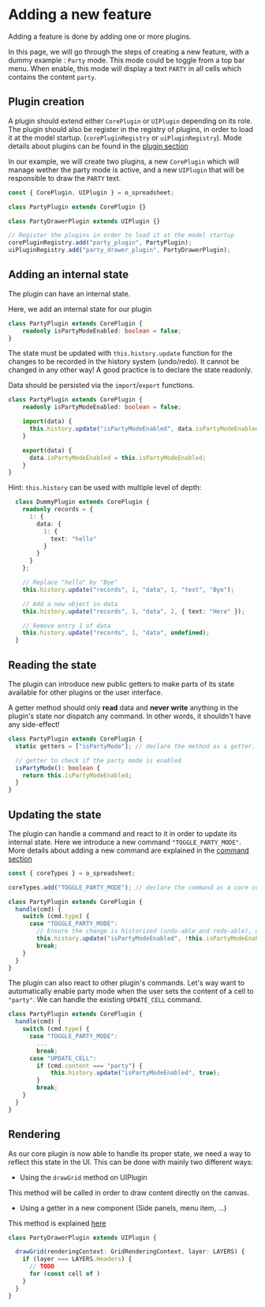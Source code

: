 # Adding a new feature

Adding a feature is done by adding one or more plugins.

In this page, we will go through the steps of creating a new feature, with a dummy
example : `Party` mode. This mode could be
toggle from a top bar menu. When enable, this mode will display a text `PARTY`
in all cells which contains the content `party`.

## Plugin creation

A plugin should extend either `CorePlugin` or `UIPlugin` depending on its role.
The plugin should also be register in the registry of plugins, in order to load
it at the model startup. (`corePluginRegistry` or `uiPluginRegistry`). Mode details
about plugins can be found in the [plugin section]("plugin.md)

In our example, we will create two plugins, a new `CorePlugin` which will manage
wether the party mode is active, and a new `UIPlugin` that will be responsible
to draw the `PARTY` text.

```typescript
const { CorePlugin, UIPlugin } = o_spreadsheet;

class PartyPlugin extends CorePlugin {}

class PartyDrawerPlugin extends UIPlugin {}

// Register the plugins in order to load it at the model startup
corePluginRegistry.add("party_plugin", PartyPlugin);
uiPluginRegistry.add("party_drawer_plugin", PartyDrawerPlugin);
```

## Adding an internal state

The plugin can have an internal state.

Here, we add an internal state for our plugin

```typescript
class PartyPlugin extends CorePlugin {
    readonly isPartyModeEnabled: boolean = false;
}
```

The state must be updated with `this.history.update` function for the changes to be recorded in the history system (undo/redo). It cannot be changed in any other way!
A good practice is to declare the state readonly.

Data should be persisted via the `import`/`export` functions.

```typescript
class PartyPlugin extends CorePlugin {
    readonly isPartyModeEnabled: boolean = false;

    import(data) {
      this.history.update("isPartyModeEnabled", data.isPartyModeEnabled);
    }

    export(data) {
      data.isPartyModeEnabled = this.isPartyModeEnabled;
    }
}
```

Hint: `this.history` can be used with multiple level of depth:

```typescript
  class DummyPlugin extends CorePlugin {
    readonly records = {
      1: {
        data: {
          1: {
            text: "hello"
          }
        }
      }
    };

    // Replace "hello" by "Bye"
    this.history.update("records", 1, "data", 1, "text", "Bye");

    // Add a new object in data
    this.history.update("records", 1, "data", 2, { text: "Here" });

    // Remove entry 1 of data
    this.history.update("records", 1, "data", undefined);
  }
```

## Reading the state

The plugin can introduce new public getters to make parts of its state available for other plugins or the user interface.

A getter method should only **read** data and **never write** anything in the plugin's state nor dispatch any command. In other words, it shouldn't have any side-effect!

```typescript
class PartyPlugin extends CorePlugin {
  static getters = ["isPartyMode"]; // declare the method as a getter.

  // getter to check if the party mode is enabled
  isPartyMode(): boolean {
    return this.isPartyModeEnabled;
  }
}
```

## Updating the state

The plugin can handle a command and react to it in order to update its internal
state. Here we introduce a new command `"TOGGLE_PARTY_MODE"`. More details about adding
a new command are explained in the [command section](command.md)

```typescript
const { coreTypes } = o_spreadsheet;

coreTypes.add("TOGGLE_PARTY_MODE"); // declare the command as a core command

class PartyPlugin extends CorePlugin {
  handle(cmd) {
    switch (cmd.type) {
      case "TOGGLE_PARTY_MODE":
        // Ensure the change is historized (undo-able and redo-able), using `this.history`.
        this.history.update("isPartyModeEnabled", !this.isPartyModeEnabled);
        break;
    }
  }
}
```

The plugin can also react to other plugin's commands. Let's way want to automatically enable party mode when the user sets the content of a cell to `"party"`. We can handle the existing `UPDATE_CELL` command.

```typescript
class PartyPlugin extends CorePlugin {
  handle(cmd) {
    switch (cmd.type) {
      case "TOGGLE_PARTY_MODE":
        ...
        break;
      case "UPDATE_CELL":
        if (cmd.content === "party") {
            this.history.update("isPartyModeEnabled", true);
        }
        break;
    }
  }
}
```

## Rendering

As our core plugin is now able to handle its proper state, we need a way to reflect this state in the UI. This can be done with mainly two different ways:

- Using the `drawGrid` method on UIPlugin

This method will be called in order to draw content directly on the canvas.

- Using a getter in a new component (Side panels, menu item, ...)

This method is explained [here](./ui_extension.md)

```typescript
class PartyDrawerPlugin extends UIPlugin {

  drawGrid(renderingContext: GridRenderingContext, layer: LAYERS) {
    if (layer === LAYERS.Headers) {
      // TODO
      for (const cell of )
    }
  }
}
```
